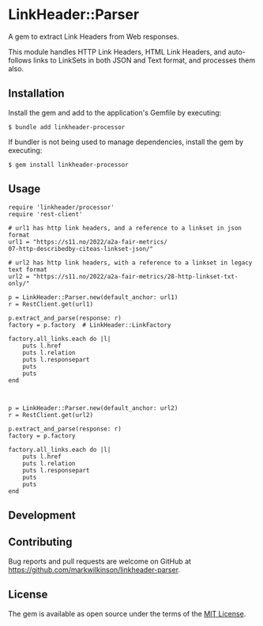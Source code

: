 # LinkHeader::Parser

A gem to extract Link Headers from Web responses.

This module handles HTTP Link Headers, HTML Link Headers, and auto-follows links to LinkSets in both JSON and Text format, and processes them also.

## Installation

Install the gem and add to the application's Gemfile by executing:

    $ bundle add linkheader-processor

If bundler is not being used to manage dependencies, install the gem by executing:

    $ gem install linkheader-processor

## Usage

```
require 'linkheader/processor'
require 'rest-client'

# url1 has http link headers, and a reference to a linkset in json format
url1 = "https://s11.no/2022/a2a-fair-metrics/
07-http-describedby-citeas-linkset-json/"

# url2 has http link headers, with a reference to a linkset in legacy text format
url2 = "https://s11.no/2022/a2a-fair-metrics/28-http-linkset-txt-only/"

p = LinkHeader::Parser.new(default_anchor: url1)
r = RestClient.get(url1)

p.extract_and_parse(response: r)
factory = p.factory  # LinkHeader::LinkFactory

factory.all_links.each do |l| 
    puts l.href
    puts l.relation
    puts l.responsepart
    puts
    puts
end



p = LinkHeader::Parser.new(default_anchor: url2)
r = RestClient.get(url2)

p.extract_and_parse(response: r)
factory = p.factory

factory.all_links.each do |l| 
    puts l.href
    puts l.relation
    puts l.responsepart
    puts
    puts
end
```


## Development


## Contributing

Bug reports and pull requests are welcome on GitHub at https://github.com/markwilkinson/linkheader-parser.

## License

The gem is available as open source under the terms of the [MIT License](https://opensource.org/licenses/MIT).
